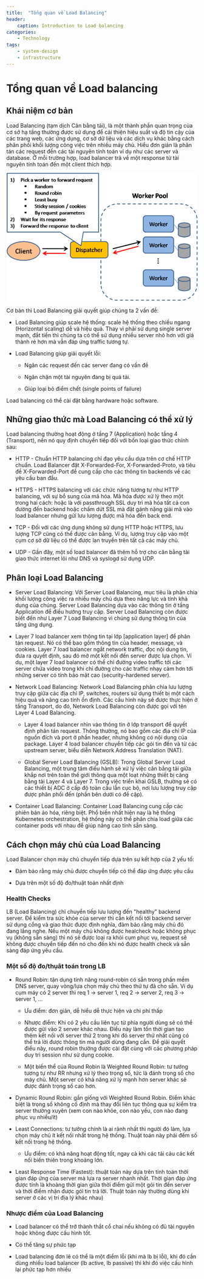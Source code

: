 ```yaml
---
title:  "Tổng quan về Load Balancing"
header:
    caption: Introduction to Load balancing
categories: 
    - Technology
tags:
    - system-design
    - infrastructure
---
```


# Tổng quan về Load balancing

## Khái niệm cơ bản
Load Balancing (tạm dịch Cân bằng tải), là một thành phần quan trọng của cơ sở hạ tầng thường được sử dụng để cải thiện hiệu suất và độ tin cậy của các trang web, các ứng dụng, cơ sở dữ liệu và các dịch vụ khác bằng cách phân phối khối lượng công việc trên nhiều máy chủ. Hiểu đơn giản là phân tán các request đến các tài nguyên tính toán ví dụ như các server và database. Ở mỗi trường hợp, load balancer trả về một response từ tài nguyên tính toán đến một client thích hợp.

![1.png](/images/2022-05-09-load-balancing/1.png)

<!-- <p align="center"><img src="images/2022-05-09-load-balancing/1.png"/></p> -->

Cơ bản thì Load Balancing giải quyết giúp chúng ta 2 vấn đề:

- Load Balancing giúp scale hệ thống: scale hệ thống theo chiều ngang (Horizontal scaling) dễ và hiệu quả. Thay vì phải sử dụng single server mạnh, đắt tiền thì chúng ta có thể sử dụng nhiều server nhỏ hơn với giá thành rẻ hơn mà vẫn đáp ứng traffic tương tự.

- Load Balancing giúp giải quyết lỗi:
    - Ngăn các request đến các server đang có vấn đề

    - Ngăn chặn một tài nguyên đang bị quá tải.

    - Giúp loại bỏ điểm chết (single points of failure)

Load balancing có thể cài đặt bằng hardware hoặc software.

## Những giao thức mà Load Balancing có thể xử lý

Load balancing thường hoạt động ở tầng 7 (Application) hoặc tầng 4 (Transport), nên nó quy định chuyển tiếp đối với bốn loại giao thức chính sau:
- HTTP - Chuẩn HTTP balancing chỉ đạo yêu cầu dựa trên cơ chế HTTP chuẩn. Load Balancer đặt X-Forwarded-For, X-Forwarded-Proto, và tiêu đề X-Forwarded-Port để cung cấp cho các thông tin backends về các yêu cầu ban đầu.

- HTTPS - HTTPS balancing với các chức năng tương tự như HTTP balancing, với sự bổ sung của mã hóa. Mã hóa được xử lý theo một trong hai cách: hoặc là với passthrough SSL duy trì mã hóa tất cả con đường đến backend hoặc chấm dứt SSL mà đặt gánh nặng giải mã vào load balancer nhưng gửi lưu lượng được mã hóa đến back end.

- TCP - Đối với các ứng dụng không sử dụng HTTP hoặc HTTPS, lưu lượng TCP cũng có thể được cân bằng. Ví dụ, lượng truy cập vào một cụm cơ sở dữ liệu có thể được lan truyền trên tất cả các máy chủ.

- UDP - Gần đây, một số load balancer đã thêm hỗ trợ cho cân bằng tải giao thức internet lõi như DNS và syslogd sử dụng UDP.

## Phân loại Load Balancing

- Server Load Balancing: Với Server Load Balancing, mục tiêu là phân chia khối lượng công việc ra nhiều máy chủ dựa theo năng lực và tính khả dụng của chúng. Server Load Balancing dựa vào các thông tin ở tầng Application để điều hướng truy cập. Server Load Balancing còn được biết đến như Layer 7 Load Balancing vì chúng sử dụng thông tin của tầng ứng dụng.

 - Layer 7 load balancer xem thông tin tại lớp [application layer] để phân tán request. Nó có thể bao gồm thông tin của header, message, và cookies. Layer 7 load balancer ngắt network traffic, đọc nội dung tin, đưa ra quyết định, sau đó mở một kết nối đến server được lựa chọn. Ví dụ, một layer 7 load balancer có thể chỉ đường video traffic tới các server chứa video trong khi chỉ đường cho các traffic nhạy cảm hơn tới những server có tính bảo mật cao (security-hardened server).
 
- Network Load Balancing: Network Load Balancing phân chia lưu lượng truy cập giữa các địa chỉ IP, switches, routers sử dụng thiết bị một cách hiệu quả và nâng cao tính ổn định. Các cấu hình này sẽ được thực hiện ở tầng Transport, do đó, Network Load Balancing còn được gọi với tên Layer 4 Load Balancing.
    - Layer 4 load balancer nhìn vào thông tin ở lớp transport để quyết định phân tán request. Thông thường, nó bao gồm các địa chỉ IP của nguồn đích và port ở phần header, nhưng không có nội dung của package. Layer 4 load balancer chuyển tiếp các gói tin đến và từ các upstream server, biểu diễn Network Address Translation (NAT).

    - Global Server Load Balancing (GSLB): Trong Global Server Load Balancing, một trung tâm điều hành sẽ xử lý việc cân bằng tải giữa khắp nơi trên toàn thế giới thông qua một loạt những thiết bị câng bằng tải Layer 4 và Layer 7. Trong việc triển khai GSLB, thường sẽ có các thiết bị ADC ở cấp độ toàn cầu lẫn cục bộ, nơi lưu lượng truy cập được phân phối đến (phần bên dưới có đề cập).

- Container Load Balancing: Container Load Balancing cung cấp các phiên bản ảo hóa, riêng biệt. Phổ biến nhất hiện nay là hệ thống Kubernetes orchestration, hệ thống này có thể phân chia load giữa các container pods với nhau để giúp nâng cao tính sẵn sàng.

## Cách chọn máy chủ của Load Balancing

Load Balancer chọn máy chủ chuyển tiếp dựa trên sự kết hợp của 2 yếu tố:

- Đảm bảo rằng máy chủ được chuyển tiếp có thể đáp ứng được yêu cầu

- Dựa trên một số độ đo/thuật toán nhất định

### Health Checks

LB (Load Balancing) chỉ chuyển tiếp lưu lượng đến "healthy" backend server. Để kiểm tra sức khỏe của server thì cần kết nối tới backend server sử dụng cổng và giao thức được định nghĩa, đảm bảo rằng máy chủ đó đang lắng nghe. Nếu một máy chủ không được healcheck hoặc không phục vụ (không sẵn sàng) thì nó sẽ được loại ra khỏi cụm phục vụ, request sẽ không được chuyển tiếp đến nó cho đến khi nó được health check và sẵn sàng đáp ứng yêu cầu.

### Một số độ đo/thụât toán trong LB

- Round Robin: tận dụng tính năng round-robin có sẵn trong phần mềm DNS server, quay vòng/lựa chọn máy chủ theo thứ tự đã cho sẵn. Ví dụ cụm máy có 2 server thì req 1 -> server 1, req 2 -> server 2, req 3 -> server 1, ...

    - Ưu điểm: đơn giản, dễ hiểu dễ thực hiện và chi phí thấp

    - Nhược điểm: Khi có 2 yêu cầu liên tục từ phía người dùng sẽ có thể được gửi vào 2 server khác nhau. Điều này làm tốn thời gian tạo thêm kết nối với server thứ 2 trong khi đó server thứ nhất cũng có thể trả lời được thông tin mà người dùng đang cần. Để giải quyết điều này, round robin thường được cài đặt cùng với các phương pháp duy trì session như sử dụng cookie.

     - Một biến thể của Round Robin là Weighted Round Robin: tư tưởng tương tự như RR nhưng xử lý theo trọng số, tức là đánh trọng số cho máy chủ. Một server có khả năng xử lý mạnh hơn server khác sẽ được đánh trọng số cao hơn. 

- Dynamic Round Robin: gần giống với Weighted Round Robin. Điểm khác biệt là trọng số không cố định mà thay đổi liên tục thông qua sự kiểm tra server thường xuyên (xem con nào khỏe, con nào yếu, con nào đang phục vụ nhiều/ít)

- Least Connections: tư tưởng chính là ai rảnh nhất thì người đó làm, lựa chọn máy chủ ít kết nối nhất trong hệ thống. Thuật toán này phải đếm số kết nối trong hệ thống.
    - Ưu điểm: có khả năng hoạt động tốt, ngay cả khi các tải cảu các kết nối biến thiên trong khoảng lớn.

- Least Response Time (Fastest): thuật toán này dựa trên tính toán thời gian đáp ứng của server mà lựa ra server nhanh nhất. Thời gian đáp ứng được tính là khoảng thời gian giữa thời điểm gửi một gói tin đến server và thời điểm nhận được gói tin trả lời. Thuật toán này thường dùng khi server ở các vị trí địa lý khác nhau)


### Nhược điểm của Load Balancing

- Load balancer có thể trở thành thắt cổ chai nếu không có đủ tài nguyên hoặc không được cấu hình tốt.

- Có thể tăng sự phức tạp

- Load balancing đơn lẻ có thể là một điểm lỗi (khi mà lb bị lỗi), khi đó cần dùng nhiều load balancer (lb active, lb passive) thì khi đó việc cấu hình lại phức tạp hơn nhiều
